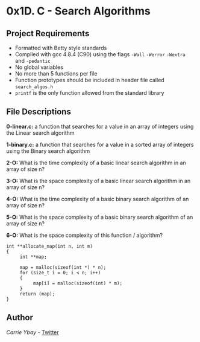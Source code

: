 # 0x1D. C - Search Algorithms
## Project Requirements
- Formatted with Betty style standards
- Compiled with gcc 4.8.4 (C90) using the flags `-Wall` `-Werror` `-Wextra` and `-pedantic`
- No global variables
- No more than 5 functions per file
- Function prototypes should be included in header file called `search_algos.h`
- `printf` is the only function allowed from the standard library

## File Descriptions
**0-linear.c:** a function that searches for a value in an array of integers using the Linear search algorithm

**1-binary.c:** a function that searches for a value in a sorted array of integers using the Binary search algorithm

**2-O:** What is the time complexity of a basic linear search algorithm in an array of size n?

**3-O:** What is the space complexity of a basic linear search algorithm in an array of size n?

**4-O:** What is the time complexity of a basic binary search algorithm of an array of size n?

**5-O:** What is the space complexity of a basic binary search algorithm of an array of size n?

**6-O:** What is the space complexity of this function / algorithm?

```
int **allocate_map(int n, int m)
{
     int **map;

     map = malloc(sizeof(int *) * n);
     for (size_t i = 0; i < n; i++)
     {
          map[i] = malloc(sizeof(int) * m);
     }
     return (map);
}
```

## Author
*Carrie Ybay* - [Twitter](http://twitter.com/hicarrie_)